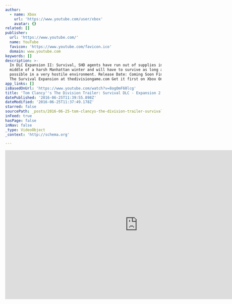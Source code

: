 ```yaml
---
author:
  - name: Xbox
    url: 'https://www.youtube.com/user/xbox'
    avatar: {}
related: []
publisher:
  url: 'https://www.youtube.com/'
  name: YouTube
  favicon: 'https://www.youtube.com/favicon.ico'
  domain: www.youtube.com
keywords: []
description: >-
  In DLC Expansion II: Survival, SHD agents have run out of supplies in the
  middle of a harsh Manhattan winter and will have to survive as long as
  possible in a very hostile environment. Release Date: Coming Soon Find more on
  The Survival Expansion at thedivisiongame.com Get it first on Xbox One!
app_links: []
isBasedOnUrl: 'https://www.youtube.com/watch?v=8ogOmF60lcg'
title: 'Tom Clancy''s The Division Trailer: Survival DLC - Expansion 2 - E3 2016 [US]'
datePublished: '2016-06-25T11:39:55.898Z'
dateModified: '2016-06-25T11:37:49.178Z'
starred: false
sourcePath: _posts/2016-06-25-tom-clancys-the-division-trailer-survival-dlc-expansion.md
inFeed: true
hasPage: false
inNav: false
_type: VideoObject
_context: 'http://schema.org'

---
```

<iframe src="https://cdn.embedly.com/widgets/media.html?src=https%3A%2F%2Fwww.youtube.com%2Fembed%2F8ogOmF60lcg%3Ffeature%3Doembed&amp;url=http%3A%2F%2Fwww.youtube.com%2Fwatch%3Fv%3D8ogOmF60lcg&amp;image=https%3A%2F%2Fi.ytimg.com%2Fvi%2F8ogOmF60lcg%2Fhqdefault.jpg&amp;key=b7d04c9b404c499eba89ee7072e1c4f7&amp;type=text%2Fhtml&amp;schema=youtube" width="854" height="480" scrolling="no" frameborder="0" allowfullscreen="" style=""></iframe>